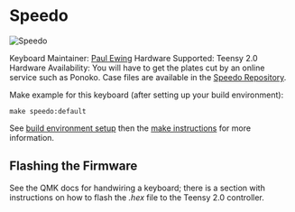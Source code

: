 # Speedo

![Speedo](https://raw.githubusercontent.com/pcewing/speedo/master/build_log/images/04-03_23-09-56_00.jpg)

Keyboard Maintainer: [Paul Ewing](https://github.com/pcewing)
Hardware Supported: Teensy 2.0
Hardware Availability: You will have to get the plates cut by an online service such as Ponoko. Case files are available in the [Speedo Repository](https://github.com/pcewing/speedo).

Make example for this keyboard (after setting up your build environment):

    make speedo:default

See [build environment setup](https://docs.qmk.fm/build_environment_setup.html) then the [make instructions](https://docs.qmk.fm/make_instructions.html) for more information.

## Flashing the Firmware
See the QMK docs for handwiring a keyboard; there is a section with instructions on how to flash the *.hex* file to the Teensy 2.0 controller.
